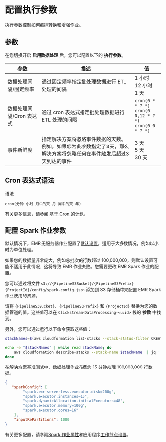 # 配置执行参数
执行参数控制如何编排转换和增强作业。

## 参数
在您切换开启 **启用数据处理** 后，您可以配置以下的 **执行参数**。

| 参数 | 描述 | 值 |
| --- | --- | --- |
| 数据处理间隔/固定频率 | 通过固定频率指定批处理数据进行 ETL 处理的间隔 | 1 小时 </br>12 小时</br>1 天 |
| 数据处理间隔/Cron 表达式 | 通过 cron 表达式指定批处理数据进行 ETL 处理的间隔 | `cron(0 * * ? *)` </br>`cron(0 0,12 * ? *)`</br>`cron(0 0 * ? *)` |
| 事件新鲜度 | 指定解决方案将忽略事件数据的天数。例如，如果您为此参数指定了3天，那么解决方案将忽略任何在事件触发后超过3天到达的事件 | 3 天 </br>5 天 </br>30 天 |

## Cron 表达式语法

 语法
 
  `cron(分钟 小时 月中的天 月 周中的天 年)`
 
 有关更多信息，请参阅 [基于 Cron 的计划](https://docs.aws.amazon.com/scheduler/latest/UserGuide/schedule-types.html?icmpid=docs_console_unmapped#cron-based)。


## 配置 Spark 作业参数

默认情况下，EMR 无服务器作业配置了[默认设置][jobs-spark]，适用于大多数情况，例如以小时为单位处理。

如果您的数据量非常庞大，例如总批次的行数超过 100,000,000，则默认设置可能不适用于此情况，这将导致 EMR 作业失败。您需要更改 EMR Spark 作业的配置。

您可以通过将文件 `s3://{PipelineS3Bucket}/{PipelineS3Prefix}{ProjectId}/config/spark-config.json` 添加到 S3 存储桶中来配置 EMR Spark 作业使用的资源。

请将 `{PipelineS3Bucket}`、`{PipelineS3Prefix}` 和 `{ProjectId}` 替换为您的数据管道的值。这些值可以在 `Clickstream-DataProcessing-<uuid>` 栈的 **参数** 中找到。

另外，您可以通过运行以下命令获取这些值：

```sh
stackNames=$(aws cloudformation list-stacks --stack-status-filter CREATE_COMPLETE UPDATE_COMPLETE --no-paginate  | jq -r '.StackSummaries[].StackName' | grep  Clickstream-DataProcessing  | grep -v Nested)

echo -e "$stackNames" | while read stackName; do
    aws cloudformation describe-stacks --stack-name $stackName  | jq '.Stacks[].Parameters' | jq 'map(select(.ParameterKey == "PipelineS3Bucket" or .ParameterKey == "PipelineS3Prefix" or .ParameterKey == "ProjectId"))'
done
```

在解决方案基准测试中，数据处理作业花费约 15 分钟处理 100,000,000 行数据。

```json
{
   "sparkConfig": [
        "spark.emr-serverless.executor.disk=200g",
        "spark.executor.instances=16",
        "spark.dynamicAllocation.initialExecutors=48",
        "spark.executor.memory=100g",
        "spark.executor.cores=16"
    ],
    "inputRePartitions": 1000
}
```

有关更多配置，请参阅[Spark 作业属性][spark-defaults]和应用程序[工作节点设置][worker-configs]。

[jobs-spark]: https://docs.aws.amazon.com/emr/latest/EMR-Serverless-UserGuide/jobs-spark.html
[spark-defaults]: https://docs.aws.amazon.com/emr/latest/EMR-Serverless-UserGuide/jobs-spark.html#spark-defaults
[worker-configs]: https://docs.aws.amazon.com/emr/latest/EMR-Serverless-UserGuide/application-capacity.html#worker-configs
